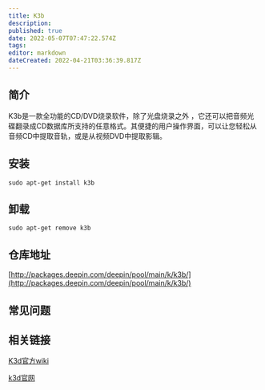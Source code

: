 ```yaml
---
title: K3b
description: 
published: true
date: 2022-05-07T07:47:22.574Z
tags: 
editor: markdown
dateCreated: 2022-04-21T03:36:39.817Z
---
```


## 简介

K3b是一款全功能的CD/DVD烧录软件，除了光盘烧录之外 ，它还可以把音频光碟翻录成CD数据库所支持的任意格式。其便捷的用户操作界面，可以让您轻松从音频CD中提取音轨，或是从视频DVD中提取影辑。

## 安装

`sudo apt-get install k3b`

## 卸载

`sudo apt-get remove k3b`

## 仓库地址

[http://packages.deepin.com/deepin/pool/main/k/k3b/](http://packages.deepin.com/deepin/pool/main/k/k3b/)

## 常见问题

## 相关链接

[K3d官方wiki](https://userbase.kde.org/K3b/zh-cn)

[k3d官网](https://www.K3b.org)
